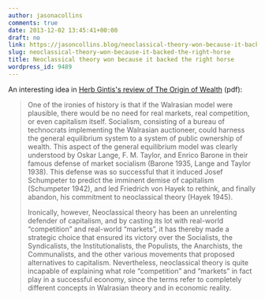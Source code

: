 ```yaml
---
author: jasonacollins
comments: true
date: 2013-12-02 13:45:41+00:00
draft: no
link: https://jasoncollins.blog/neoclassical-theory-won-because-it-backed-the-right-horse/
slug: neoclassical-theory-won-because-it-backed-the-right-horse
title: Neoclassical theory won because it backed the right horse
wordpress_id: 9489
---
```


An interesting idea in [Herb Gintis's review of The Origin of Wealth](http://www.umass.edu/preferen/Class%20Material/Readings%20in%20Market%20Dynamics/Complexity%20Economics.pdf) (pdf):


<blockquote>One of the ironies of history is that if the Walrasian model were plausible, there would be no need for real markets, real competition, or even capitalism itself. Socialism, consisting of a bureau of technocrats implementing the Walrasian auctioneer, could harness the general equilibrium system to a system of public ownership of wealth. This aspect of the general equilibrium model was clearly understood by Oskar Lange, F. M. Taylor, and Enrico Barone in their famous defense of market socialism (Barone 1935, Lange and Taylor 1938). This defense was so successful that it induced Josef Schumpeter to predict the imminent demise of capitalism (Schumpeter 1942), and led Friedrich von Hayek to rethink, and finally abandon, his commitment to neoclassical theory (Hayek 1945).

Ironically, however, Neoclassical theory has been an unrelenting defender of capitalism, and by casting its lot with real-world “competition” and real-world “markets”, it has thereby made a strategic choice that ensured its victory over the Socialists, the Syndicalists, the Institutionalists, the Populists, the Anarchists, the Communalists, and the other various movements that proposed alternatives to capitalism. Nevertheless, neoclassical theory is quite incapable of explaining what role “competition” and “markets” in fact play in a successful economy, since the terms refer to completely different concepts in Walrasian theory and in economic reality.</blockquote>
